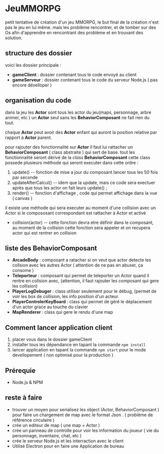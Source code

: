 # JeuMMORPG

petit tentative de création d'un jeu MMORPG, le but final de la création n'est pas le jeu en lui même. 
mais les problème rencontrer, et de tomber sur des Os afin d'apprendre en rencontrant des problème et en trouvant des solution. 

## structure des dossier 

voici les dossier principale : 
- **gameClient** : dossier contenant tous le code envoyé au client 
- **gameServeur** : dossier contenant tous le code du serveur Node.js ( pas encore dévelloper ) 

## organisation du code  

dans la jeu les **Actor** sont tous les actor du jeu(maps, personnage, arbre animer, etc ) un **Actor** seul sans les **BehaviorComposant** ne fait rien du tout.  

chaque **Actor** peut avoir des **Actor** enfant qui auront la position relative par rapport à **Actor** parent. 

pour rajouter des fonctionnalité sur **Actor** il faut lui rattacher un **BehaviorComposant** ( class abstraite ) qui sert de base. 
tout les fonctionnalité seront dérivé de la *class* **BehaviorComposant** cette class possede plusieurs méthode qui seront executer dans cette ordre : 
1. update() -- fonction de mise a jour du composant lancer tous les 50 fois par seconde 
2. updateAfterCalcul() -- idem que la update, mais ce code sera exectuer après que tous les actor on fait leurs update() ; 
3. render()  -- fonction d'affichage , code qui permet affichage dans la vue ( canvas ) 

il existe une méthode qui sera executer au moment d'une collision avec un Actor si le compososant correspondant est rattacher à Actor et activé

- collision(actor) -- cette fonction devra etre définir dans le composant, au moment de la collision cette fonction sera appeler et on recupera actor qui est rentrer en collision 

## liste des BehaviorComposant 

- **ArcadeBody** : composant a ratacher si on veut que actor detecte les collsion avec les autres Actor ( attention de ne pas en abuser, ça consome )
- **Teleporteur** : composant qui permet de teleporter un Actor quand il rentre en collsion avec, (attention, il faut rajouter les composant qui gere les collision) 
- **PlayerLogDebuger** : class utiliser seulement pour le débug, (permet de voir les box de collision, les info position d'un acteur. 
- **PlayerControlerKeyBoard** : class qui permet de géré le déplacement d'un actor grace au touche du clavier 
- **MapRenderer** : class qui gere le rendu d'une map 

## Comment lancer application client

1. placer vous dans le dossier gameClient
2. installer tous les dépendance en tapant la commande `npm install` 
3. lancer application en tapant la commande `npm start` pour le mode devellopement ( non optimisé pour la production ) 

## Prérequie 

- Node.js & NPM 

## reste à faire 

- trouver un moyen pour serialisez les object (Actor, BehaviorComposant ) pour faire un chargement de map avec le format Json . ( problème de référence circulaire ) 
- crée un editeur de map ( une map = Actor )  
- crée un panneau de controlle pour voir les information du joueur ( vie du personnage, inventaire, chat, etc ) 
- crée le serveur Node.js et les interraction avec le client 
- Utilisé Electron pour en faire une Application de bureau 


